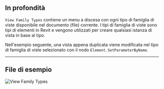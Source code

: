 ## In profondità
`View Family Types` contiene un menu a discesa con ogni tipo di famiglia di viste disponibile nel documento (file) corrente. I tipi di famiglia di viste sono tipi di elementi in Revit e vengono utilizzati per creare qualsiasi istanza di vista in base al tipo.

Nell'esempio seguente, una vista appena duplicata viene modificata nel tipo di famiglia di viste selezionato con il nodo `Element.SetParameterByName`.
___
## File di esempio

![View Family Types](./DSRevitNodesUI.ViewFamilyTypes_img.jpg)
